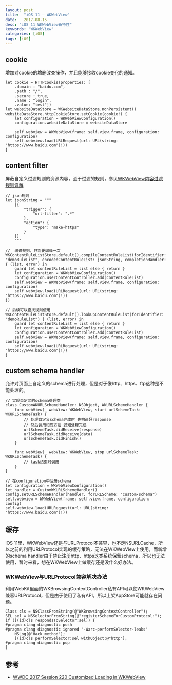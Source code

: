 ```yaml
---
layout: post
title:  "iOS 11 — WKWebView"
date:   2017-08-15
desc: "iOS 11 WKWebView新特性"
keywords: "WKWebView"
categories: [iOS]
tags: [iOS]
---
```


## cookie

增加对cookie的增删改查操作，并且能够接收cookie变化的通知。

```
let cookie = HTTPCookie(properties: [
    .domain : "baidu.com",
    .path : "/",
    .secure : true,
    .name : "login",
    .value: "test"])
let websiteDataStore = WKWebsiteDataStore.nonPersistent()
websiteDataStore.httpCookieStore.setCookie(cookie!) {
    let configuration = WKWebViewConfiguration()
    configuration.websiteDataStore = websiteDataStore
    
    self.webview = WKWebView(frame: self.view.frame, configuration: configuration)
    self.webview.load(URLRequest(url: URL(string: "https://www.baidu.com")!))
}

```

## content filter

屏蔽自定义过滤规则的资源内容，至于过滤的规则，参见[WKWebView内容过滤规则详解](http://www.jianshu.com/p/8af24e9dc82e)

```
// json规则
let jsonString = """
    [{
        "trigger": {
            "url-filter": ".*"
        },
        "action": {
            "type": "make-https"
        }
    }]
    """

// 	编译规则，只需要编译一次            
WKContentRuleListStore.default().compileContentRuleList(forIdentifier: "demoRuleList", encodedContentRuleList: jsonString, completionHandler: { (list, error) in
    guard let contentRuleList = list else { return }
    let configuration = WKWebViewConfiguration()
    configuration.userContentController.add(contentRuleList)
    self.webview = WKWebView(frame: self.view.frame, configuration: configuration)
    self.webview.load(URLRequest(url: URL(string: "https://www.baidu.com")!))
})

// 后续可以查找规则使用
WKContentRuleListStore.default().lookUpContentRuleList(forIdentifier: "demoRuleList") { (list, error) in
    guard let contentRuleList = list else { return }
    let configuration = WKWebViewConfiguration()
    configuration.userContentController.add(contentRuleList)
    self.webview = WKWebView(frame: self.view.frame, configuration: configuration)
    self.webview.load(URLRequest(url: URL(string: "https://www.baidu.com")!))
}
```

## custom schema handler

允许对页面上自定义的schema进行处理，但是对于像http、https、ftp这种是不能处理的。

```
// 实现自定义的schema处理类
class CustomWKURLSchemeHandler: NSObject, WKURLSchemeHandler {
    func webView(_ webView: WKWebView, start urlSchemeTask: WKURLSchemeTask) {
        // 处理自定义schema完成时 先构造好response
        // 然后调用相应方法 通知处理完成
        urlSchemeTask.didReceive(response)
        urlSchemeTask.didReceive(data)
        urlSchemeTask.didFinish()
    }
    
    func webView(_ webView: WKWebView, stop urlSchemeTask: WKURLSchemeTask) {
        // task结束时调用
    }
}

// 在configuration中注册schema
let configuration = WKWebViewConfiguration()
let handler = CustomWKURLSchemeHandler()
config.setURLSchemeHandler(handler, forURLScheme: "custom-schema")
self.webview = WKWebView(frame: self.view.frame, configuration: config)
self.webview.load(URLRequest(url: URL(string: "https://www.baidu.com")!))
```

## 缓存

iOS 11里，WKWebView还是与URLProtocol不兼容，也不走NSURLCache，所以之前的利用URLProtocol实现的缓存策略，无法在WKWebView上使用，而新增的schema handler由于禁止注册http、https这类系统保留schema，所以也无法使用，暂时来看，想在WKWebView上做缓存还是没什么好办法。

### WKWebView与URLProtocol兼容解决办法

利用WebKit里面的WKBrowsingContextController私有API可以使WKWebView兼容URLProtocol，但是由于使用了私有API，所以上架AppStore可能就存在问题。

```
Class cls = NSClassFromString(@"WKBrowsingContextController");
SEL sel = NSSelectorFromString(@"registerSchemeForCustomProtocol:");
if ([(id)cls respondsToSelector:sel]) {
#pragma clang diagnostic push
#pragma clang diagnostic ignored "-Warc-performSelector-leaks"
    NSLog(@"Hack method");
    [(id)cls performSelector:sel withObject:@"http"];
#pragma clang diagnostic pop
}
```

## 参考

* [WWDC 2017 Session 220 Customized Loading in WKWebView](https://developer.apple.com/videos/play/wwdc2017/220/)